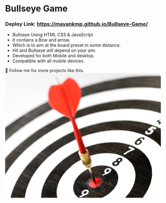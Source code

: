 # Bullseye Game
### Deploy Link: https://mayankmp.github.io/Bullseye-Game/
- Bullseye Using HTML CSS & JavaScript
- It contains a Bow and arrow.
- Which is to aim at the board preset in some distance.
- Hit and Bullseye will depend on your aim.
- Developed for both Mobile and desktop.
- Compatible with all mobile devices.

💙 Follow me for more projects like this.
![preview img](preview.jpg)
